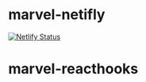 # marvel-netifly

[![Netlify Status](https://api.netlify.com/api/v1/badges/0b6e80fd-1835-435e-8659-8440f5f264fa/deploy-status)](https://app.netlify.com/sites/appmarvel-react/deploys)
# marvel-reacthooks
